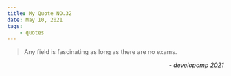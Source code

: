 ```yaml
---
title: My Quote NO.32
date: May 10, 2021
tags:
	- quotes
---
```


> Any field is fascinating as long as there are no exams.

<div style="text-align: right"> <i>- developomp 2021</i> </div>
